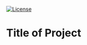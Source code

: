 <!-- 
[] (license badge!)

[] Title of Project
[] Table of Contents (no input, works with clicking)
[] Description
[] Instillation
[] Usage
[] License (auto generated)
[] Contributing
[] Tests
[] Questions
    -contains link to github account
    -email and instructions for reaching out
 -->
[![License](https://img.shields.io/badge/License-Apache%202.0-blue.svg)](https://opensource.org/licenses/Apache-2.0)
 
 # Title of Project

